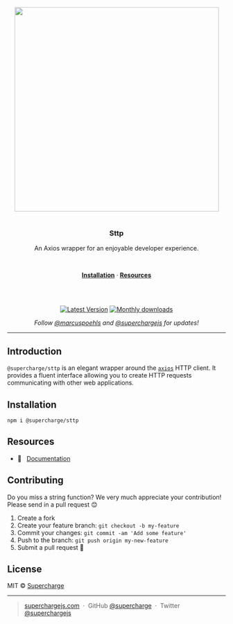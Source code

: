 <div align="center">
  <a href="https://superchargejs.com">
    <img width="471" style="max-width:100%;" src="https://superchargejs.com/images/supercharge-text.svg" />
  </a>
  <br/>
  <br/>
  <p>
    <h3>Sttp</h3>
  </p>
  <p>
    An Axios wrapper for an enjoyable developer experience.
  </p>
  <br/>
  <p>
    <a href="#installation"><strong>Installation</strong></a> ·
    <a href="#resources"><strong>Resources</strong></a>
  </p>
  <br/>
  <br/>
  <p>
    <a href="https://www.npmjs.com/package/@supercharge/sttp"><img src="https://img.shields.io/npm/v/@supercharge/sttp.svg" alt="Latest Version"></a>
    <a href="https://www.npmjs.com/package/@supercharge/sttp"><img src="https://img.shields.io/npm/dm/@supercharge/sttp.svg" alt="Monthly downloads"></a>
  </p>
  <p>
    <em>Follow <a href="http://twitter.com/marcuspoehls">@marcuspoehls</a> and <a href="http://twitter.com/superchargejs">@superchargejs</a> for updates!</em>
  </p>
</div>

---

## Introduction
`@supercharge/sttp` is an elegant wrapper around the [`axios`](https://github.com/axios/axios) HTTP client. It provides a fluent interface allowing you to create HTTP requests communicating with other web applications.


## Installation

```
npm i @supercharge/sttp
```


## Resources

- 📖 &nbsp; [Documentation](https://superchargejs.com/docs/sttp)


## Contributing
Do you miss a string function? We very much appreciate your contribution! Please send in a pull request 😊

1.  Create a fork
2.  Create your feature branch: `git checkout -b my-feature`
3.  Commit your changes: `git commit -am 'Add some feature'`
4.  Push to the branch: `git push origin my-new-feature`
5.  Submit a pull request 🚀


## License
MIT © [Supercharge](https://superchargejs.com)

---

> [superchargejs.com](https://superchargejs.com) &nbsp;&middot;&nbsp;
> GitHub [@supercharge](https://github.com/supercharge/) &nbsp;&middot;&nbsp;
> Twitter [@superchargejs](https://twitter.com/superchargejs)

